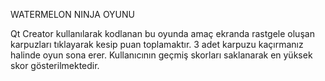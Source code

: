 WATERMELON NINJA OYUNU

Qt Creator kullanılarak kodlanan bu oyunda amaç ekranda rastgele oluşan karpuzları tıklayarak kesip puan toplamaktır. 3 adet karpuzu kaçırmanız halinde oyun sona erer. Kullanıcının geçmiş skorları saklanarak en yüksek skor gösterilmektedir.
